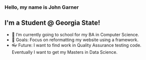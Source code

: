 ### Hello, my name is John Garner

## I'm a Student @ Georgia State!
- 🌱 I’m currently going to school for my BA in Computer Science.
- 🥅 Goals: Focus on reformatting my website using a framework.
- 👓 Future: I want to find work in Quality Assurance testing code. Eventually I want to get my Masters in Data Science.

